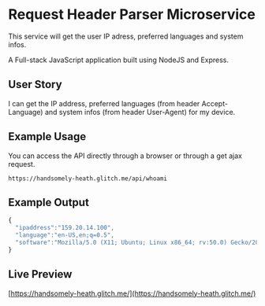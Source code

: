 # Request Header Parser Microservice

This service will get the user IP adress, preferred languages and system infos.

A Full-stack JavaScript application built using NodeJS and Express.

## User Story

I can get the IP address, preferred languages (from header Accept-Language)
and system infos (from header User-Agent) for my device.

## Example Usage

You can access the API directly through a browser or through a get ajax request.

```
https://handsomely-heath.glitch.me/api/whoami
```

## Example Output

```javascript
{ 
  "ipaddress":"159.20.14.100",
  "language":"en-US,en;q=0.5",
  "software":"Mozilla/5.0 (X11; Ubuntu; Linux x86_64; rv:50.0) Gecko/20100101 Firefox/50.0" 
}
```
## Live Preview

[https://handsomely-heath.glitch.me/](https://handsomely-heath.glitch.me/)
